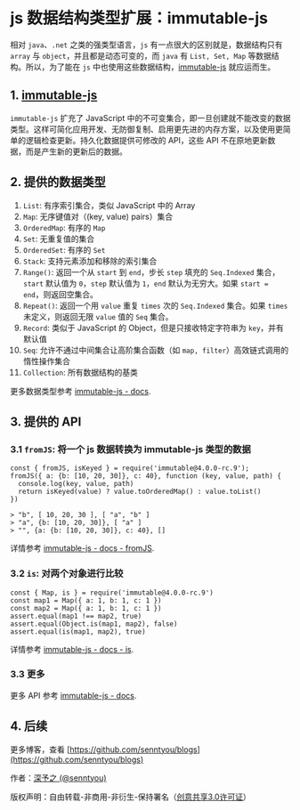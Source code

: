 # js 数据结构类型扩展：immutable-js

相对 `java`、`.net` 之类的强类型语言，`js` 有一点很大的区别就是，数据结构只有 `array` 与 `object`，并且都是动态可变的，而 `java` 有 `List, Set, Map` 等数据结构。所以，为了能在 `js` 中也使用这些数据结构，[immutable-js](https://github.com/facebook/immutable-js) 就应运而生。

## 1. [immutable-js](https://github.com/facebook/immutable-js)

`immutable-js` 扩充了 JavaScript 中的不可变集合，即一旦创建就不能改变的数据类型。这样可简化应用开发、无防御复制、启用更先进的内存方案，以及使用更简单的逻辑检查更新。持久化数据提供可修改的 API，这些 API 不在原地更新数据，而是产生新的更新后的数据。

## 2. 提供的数据类型

1. `List`: 有序索引集合，类似 JavaScript 中的 Array
2. `Map`: 无序键值对（(key, value) pairs）集合
3. `OrderedMap`: 有序的 `Map`
4. `Set`: 无重复值的集合
5. `OrderedSet`: 有序的 `Set`
6. `Stack`: 支持元素添加和移除的索引集合
7. `Range()`: 返回一个从 `start` 到 `end`，步长 `step` 填充的 `Seq.Indexed` 集合，`start` 默认值为 `0`，`step` 默认值为 `1`，`end` 默认为无穷大。如果 `start = end`，则返回空集合。
8. `Repeat()`: 返回一个用 `value` 重复 `times` 次的 `Seq.Indexed` 集合。如果 `times` 未定义，则返回无限 `value` 值的 `Seq` 集合。
9. `Record`: 类似于 JavaScript 的 Object，但是只接收特定字符串为 `key`，并有默认值
10. `Seq`: 允许不通过中间集合让高阶集合函数（如 `map, filter`）高效链式调用的惰性操作集合
11. `Collection`: 所有数据结构的基类

更多数据类型参考 [immutable-js - docs](http://facebook.github.io/immutable-js/docs/#/).

## 3. 提供的 API

### 3.1 `fromJS`: 将一个 js 数据转换为 immutable-js 类型的数据

```
const { fromJS, isKeyed } = require('immutable@4.0.0-rc.9');
fromJS({ a: {b: [10, 20, 30]}, c: 40}, function (key, value, path) {
  console.log(key, value, path)
  return isKeyed(value) ? value.toOrderedMap() : value.toList()
})

> "b", [ 10, 20, 30 ], [ "a", "b" ]
> "a", {b: [10, 20, 30]}, [ "a" ]
> "", {a: {b: [10, 20, 30]}, c: 40}, []
``` 

详情参考 [immutable-js - docs - fromJS](http://facebook.github.io/immutable-js/docs/#/fromJS).

### 3.2 `is`: 对两个对象进行比较

```
const { Map, is } = require('immutable@4.0.0-rc.9')
const map1 = Map({ a: 1, b: 1, c: 1 })
const map2 = Map({ a: 1, b: 1, c: 1 })
assert.equal(map1 !== map2, true)
assert.equal(Object.is(map1, map2), false)
assert.equal(is(map1, map2), true)
```

详情参考 [immutable-js - docs - is](http://facebook.github.io/immutable-js/docs/#/is).

### 3.3 更多

更多 API 参考 [immutable-js - docs](http://facebook.github.io/immutable-js/docs/#/).

## 4. 后续

更多博客，查看 [https://github.com/senntyou/blogs](https://github.com/senntyou/blogs)

作者：[深予之 (@senntyou)](https://github.com/senntyou)

版权声明：自由转载-非商用-非衍生-保持署名（[创意共享3.0许可证](https://creativecommons.org/licenses/by-nc-nd/3.0/deed.zh)）
